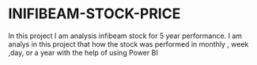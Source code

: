 # INIFIBEAM-STOCK-PRICE
In this project I am  analysis infibeam  stock  for 5 year performance. I am analys in this  project that  how the stock was performed in  monthly , week ,day, or a year with  the help  of using Power BI
